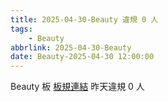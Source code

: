 ```yaml
---
title: 2025-04-30-Beauty 違規 0 人
tags:
    - Beauty
abbrlink: 2025-04-30-Beauty
date: Beauty-2025-04-30 12:00:00
---
```

Beauty 板 [板規連結](https://www.ptt.cc/bbs/Beauty/M.1630069980.A.84B.html)
昨天違規 0 人
